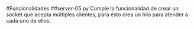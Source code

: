 #Funcionalidades
##server-05.py
Cumple la funcionalidad de crear un socket que acepta múltiples clientes, para ésto crea un hilo para atender a cada uno de ellos.
